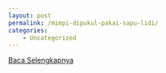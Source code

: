 ```yaml
---
layout: post
permalink: /mimpi-dipukul-pakai-sapu-lidi/
categories:
    - Uncategorized
---
```


[Baca Selengkapnya](/09)